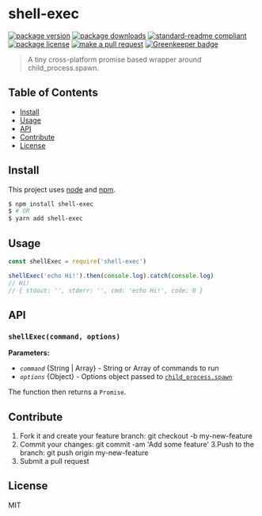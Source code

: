 
# shell-exec
[![package version](https://img.shields.io/npm/v/shell-exec.svg?style=flat-square)](https://npmjs.org/package/shell-exec)
[![package downloads](https://img.shields.io/npm/dm/shell-exec.svg?style=flat-square)](https://npmjs.org/package/shell-exec)
[![standard-readme compliant](https://img.shields.io/badge/readme%20style-standard-brightgreen.svg?style=flat-square)](https://github.com/RichardLitt/standard-readme)
[![package license](https://img.shields.io/npm/l/shell-exec.svg?style=flat-square)](https://npmjs.org/package/shell-exec)
[![make a pull request](https://img.shields.io/badge/PRs-welcome-brightgreen.svg?style=flat-square)](http://makeapullrequest.com) [![Greenkeeper badge](https://badges.greenkeeper.io/tiaanduplessis/shell-exec.svg)](https://greenkeeper.io/)

> A tiny cross-platform promise based wrapper around child_process.spawn.

## Table of Contents

- [Install](#install)
- [Usage](#usage)
- [API](#api)
- [Contribute](#contribute)
- [License](#License)

## Install

This project uses [node](https://nodejs.org) and [npm](https://www.npmjs.com). 

```sh
$ npm install shell-exec
$ # OR
$ yarn add shell-exec
```

## Usage

```js
const shellExec = require('shell-exec')

shellExec('echo Hi!').then(console.log).catch(console.log)
// Hi!
// { stdout: '', stderr: '', cmd: 'echo Hi!', code: 0 }
```

## API

### `shellExec(command, options)`

**Parameters:**

- *`command`* {String | Array} - String or Array of commands to run
- *`options`* {Object} - Options object passed to [`child_process.spawn`](https://nodejs.org/api/child_process.html#child_process_child_process_spawn_command_args_options)

The function then returns a `Promise`.

## Contribute

1. Fork it and create your feature branch: git checkout -b my-new-feature
2. Commit your changes: git commit -am 'Add some feature'
3.Push to the branch: git push origin my-new-feature 
4. Submit a pull request

## License

MIT
    